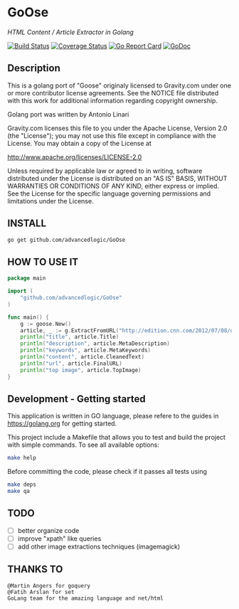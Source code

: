# GoOse

*HTML Content / Article Extractor in Golang*

[![Build Status](https://secure.travis-ci.org/advancedlogic/GoOse.png?branch=master)](https://travis-ci.org/advancedlogic/GoOse?branch=master)
[![Coverage Status](https://coveralls.io/repos/advancedlogic/GoOse/badge.svg?branch=master&service=github)](https://coveralls.io/github/advancedlogic/GoOse?branch=master)
[![Go Report Card](https://goreportcard.com/badge/github.com/advancedlogic/GoOse)](https://goreportcard.com/report/github.com/advancedlogic/GoOse)
[![GoDoc](https://godoc.org/github.com/advancedlogic/GoOse?status.svg)](http://godoc.org/github.com/advancedlogic/GoOse)


## Description

This is a golang port of "Goose" originaly licensed to Gravity.com
under one or more contributor license agreements.  See the NOTICE file
distributed with this work for additional information
regarding copyright ownership.

Golang port was written by Antonio Linari

Gravity.com licenses this file
to you under the Apache License, Version 2.0 (the "License");
you may not use this file except in compliance
with the License.  You may obtain a copy of the License at

http://www.apache.org/licenses/LICENSE-2.0

Unless required by applicable law or agreed to in writing, software
distributed under the License is distributed on an "AS IS" BASIS,
WITHOUT WARRANTIES OR CONDITIONS OF ANY KIND, either express or implied.
See the License for the specific language governing permissions and
limitations under the License.

## INSTALL

```bash
go get github.com/advancedlogic/GoOse
```

## HOW TO USE IT

```Go
package main

import (
	"github.com/advancedlogic/GoOse"
)

func main() {
	g := goose.New()
	article, _ := g.ExtractFromURL("http://edition.cnn.com/2012/07/08/opinion/banzi-ted-open-source/index.html")
	println("title", article.Title)
	println("description", article.MetaDescription)
	println("keywords", article.MetaKeywords)
	println("content", article.CleanedText)
	println("url", article.FinalURL)
	println("top image", article.TopImage)
}
```

## Development - Getting started

This application is written in GO language, please refere to the guides in https://golang.org for getting started.

This project include a Makefile that allows you to test and build the project with simple commands.
To see all available options:
```bash
make help
```

Before committing the code, please check if it passes all tests using
```bash
make deps
make qa
```

## TODO
- [ ] better organize code
- [ ] improve "xpath" like queries
- [ ] add other image extractions techniques (imagemagick)

## THANKS TO
```
@Martin Angers for goquery
@Fatih Arslan for set
GoLang team for the amazing language and net/html
```
